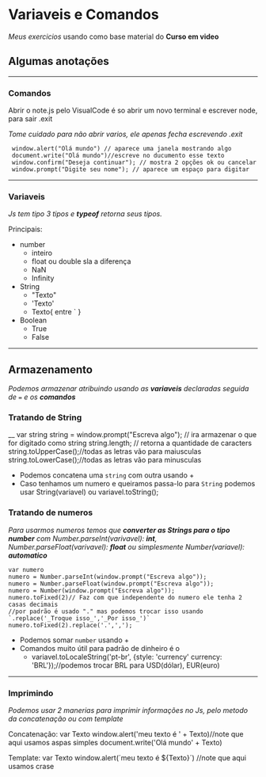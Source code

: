 # Variaveis e Comandos

 *Meus exercicios* usando como base material do __Curso em video__

## Algumas anotações
---
   ### Comandos

   Abrir o note.js pelo VisualCode é so abrir um novo terminal e escrever node, para sair .exit

   *Tome cuidado para não abrir varios, ele apenas fecha escrevendo .exit*

     window.alert("Olá mundo") // aparece uma janela mostrando algo   
     document.write("Olá mundo")//escreve no ducumento esse texto
     window.confirm("Deseja continuar"); // mostra 2 opções ok ou cancelar
     window.prompt("Digite seu nome"); // aparece um espaço para digitar
     
---

   ### Variaveis 

   _Js tem tipo 3 tipos e **typeof** retorna seus tipos._

   Principais:
  
 - number
     - inteiro
     - float ou double sla a diferença
     - NaN 
     - Infinity
- String 
    - "Texto"
    - 'Texto'
    -  Texto{ entre ` }
- Boolean
    - True
    - False

---
  ## Armazenamento

  _Podemos armazenar atribuindo usando as **variaveis** declaradas seguida de `=` e os **comandos**_

  ### Tratando de String
  __
    var string
    string = window.prompt("Escreva algo"); // ira armazenar o que for digitado como string
    string.length; // retorna a quantidade de caracters
    string.toUpperCase();//todas as letras vão para maiusculas
    string.toLowerCase();//todas as letras vão para minusculas

    
- Podemos concatena uma `string` com outra usando + 
- Caso tenhamos um numero e queiramos passa-lo para `String` podemos usar String(variavel) ou variavel.toString();

 ### Tratando de numeros

 _Para usarmos numeros temos que **converter as Strings para o tipo number** com Number.parseInt(varivavel): **int**, Number.parseFloat(varivavel): **float** ou simplesmente Number(variavel): **automatico**_

    var numero
    numero = Number.parseInt(window.prompt("Escreva algo"));
    numero = Number.parseFloat(window.prompt("Escreva algo"));
    numero = Number(window.prompt("Escreva algo"));
    numero.toFixed(2)// Faz com que independente do numero ele tenha 2 casas decimais
    //por padrão é usado "." mas podemos trocar isso usando `.replace('_Troque isso_','_Por isso_')`
    numero.toFixed(2).replace('.',',');
  
- Podemos somar `number` usando +
- Comandos muito útil para padrão de dinheiro é o
  - variavel.toLocaleString('pt-br', {style: 'currency' currency: 'BRL'});//podemos trocar BRL para USD(dólar), EUR(euro)

---

 ### Imprimindo

 _Podemos usar 2 manerias para imprimir informações no Js, pelo metodo da concatenação ou com template_

 Concatenação:
    var Texto
    window.alert('meu texto é ' + Texto)//note que aqui usamos aspas simples
    document.write('Olá mundo' + Texto)
   

  Template:
    var Texto
    window.alert(´meu texto é ${Texto}´) //note que aqui usamos crase





